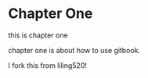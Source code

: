 # Chapter One

this is chapter one

chapter one is about how to use gitbook.

I fork this from liling520!